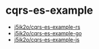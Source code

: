 # cqrs-es-example

- [j5ik2o/cqrs-es-example-rs](https://github.com/j5ik2o/cqrs-es-example-rs)
- [j5ik2o/cqrs-es-example-go](https://github.com/j5ik2o/cqrs-es-example-go)
- [j5ik2o/cqrs-es-example-js](https://github.com/j5ik2o/cqrs-es-example-js)
